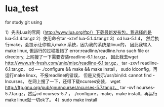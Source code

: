 lua_test
========

for study git using


1）先去Lua的官网（http://www.lua.org/ftp/）下载最新发布包，我选择的是 lua-5.1.4.tar.gz
2）使用命令tar -xzvf  lua-5.1.4.tar.gz
3）cd lua-5.1.4， 然后执行make，会提示让你输入make 系统，因为我的系统是linux的，
   因此我输入make linux, 但运行的过程报错了
error:readline/readline.h:no such file or directory,
上网搜了一下需要安装readline-6.1.tar.gz，
因此我去wget http://www.sfr-fresh.com/unix/misc/readline-6.1.tar.gz，
tar -zxvf readline-6.1.tar.gz，
cd ~~ 
./configure && make && make install，
sudo ldconfig，再运行make linux，不报readline的错误，
但是又提示/usr/bin/ld: cannot find -lncurses，
在网上搜了一下，还得下载ncurses安装，
wget http://ftp.gnu.org/pub/gnu/ncurses/ncurses-5.7.tar.gz， 
tar -xvf ncurses-5.7.tar.gz，然后cd ncurses-5.7 ，
./configure，make，make install，再运行make linux就一切ok了。
4）sudo make install
